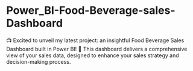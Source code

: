 # Power_BI-Food-Beverage-sales-Dashboard
📺 Excited to unveil my latest project: an insightful Food Beverage Sales Dashboard built in Power BI! 🚀 This dashboard delivers a comprehensive view of your sales data, designed to enhance your sales strategy and decision-making process.
